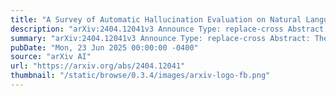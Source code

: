 ```yaml
---
title: "A Survey of Automatic Hallucination Evaluation on Natural Language Generation"
description: "arXiv:2404.12041v3 Announce Type: replace-cross Abstract: The proliferation of Large Language Models (LLMs) has introduced a critical challenge: accurate hallucination evaluation that ensures model reliability. While Automatic Hallucination Evaluation (AHE) has emerged as essential, the field suffers from methodological fragmentation, hindering both theoretical understanding and practical advancement. This survey addresses this critical gap through a comprehensive analysis of 74 evaluation methods, revealing that 74% specifically target LLMs, a paradigm shift that demands new evaluation frameworks. We formulate a unified evaluation pipeline encompassing datasets and benchmarks, evidence collection strategies, and comparison mechanisms, systematically documenting the evolution from pre-LLM to post-LLM methodologies. Beyond taxonomical organization, we identify fundamental limitations in current approaches and their implications for real-world deployment. To guide future research, we delineate key challenges and propose strategic directions, including enhanced interpretability mechanisms and integration of application-specific evaluation criteria, ultimately providing a roadmap for developing more robust and practical hallucination evaluation systems."
summary: "arXiv:2404.12041v3 Announce Type: replace-cross Abstract: The proliferation of Large Language Models (LLMs) has introduced a critical challenge: accurate hallucination evaluation that ensures model reliability. While Automatic Hallucination Evaluation (AHE) has emerged as essential, the field suffers from methodological fragmentation, hindering both theoretical understanding and practical advancement. This survey addresses this critical gap through a comprehensive analysis of 74 evaluation methods, revealing that 74% specifically target LLMs, a paradigm shift that demands new evaluation frameworks. We formulate a unified evaluation pipeline encompassing datasets and benchmarks, evidence collection strategies, and comparison mechanisms, systematically documenting the evolution from pre-LLM to post-LLM methodologies. Beyond taxonomical organization, we identify fundamental limitations in current approaches and their implications for real-world deployment. To guide future research, we delineate key challenges and propose strategic directions, including enhanced interpretability mechanisms and integration of application-specific evaluation criteria, ultimately providing a roadmap for developing more robust and practical hallucination evaluation systems."
pubDate: "Mon, 23 Jun 2025 00:00:00 -0400"
source: "arXiv AI"
url: "https://arxiv.org/abs/2404.12041"
thumbnail: "/static/browse/0.3.4/images/arxiv-logo-fb.png"
---
```


